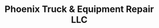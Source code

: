 ---
title: "Phoenix Truck & Equipment Repair LLC"
url: /phoenix/phoenix-truck-und-equipment-repair-llc/
shop: Autowerkstatt
---